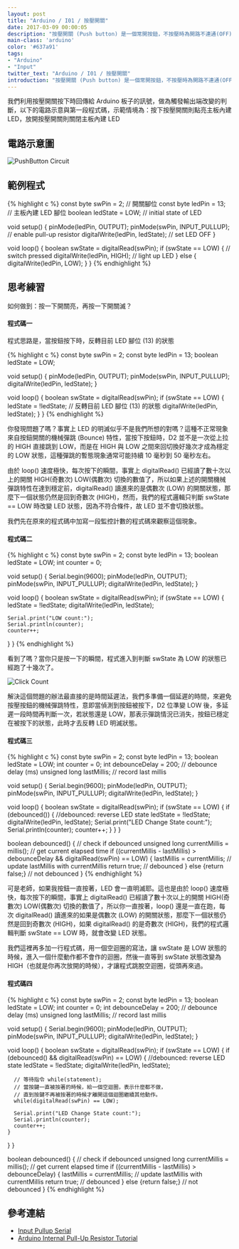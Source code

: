 ```yaml
---
layout: post
title: "Arduino / I01 / 按壓開關"
date: 2017-03-09 00:00:05
description: "按壓開關 (Push button) 是一個常開按鈕，不按壓時為開路不連通(OFF)，按壓時形成短路連通(ON)。"
main-class: 'arduino'
color: '#637a91'
tags:
- "Arduino"
- "Input"
twitter_text: "Arduino / I01 / 按壓開關"
introduction: "按壓開關 (Push button) 是一個常開按鈕，不按壓時為開路不連通(OFF)，按壓時形成短路連通(ON)。"
---
```


我們利用按壓開關按下時回傳給 Arduino 板子的訊號，做為觸發輸出端改變的判斷，以下的電路示意與第一段程式碼，示範情境為：按下按壓開關則點亮主板內建 LED，放開按壓開關則關閉主板內建 LED

## 電路示意圖

![PushButton Circuit](https://www.arduino.cc/en/uploads/Tutorial/inputPullupButton.png)

## 範例程式

{% highlight c %}
const byte swPin = 2;    // 開關腳位
const byte ledPin = 13;  // 主板內建 LED 腳位
boolean ledState = LOW;  // initial state of LED

void setup() {
  pinMode(ledPin, OUTPUT);
  pinMode(swPin, INPUT_PULLUP);   // enable pull-up resistor
  digitalWrite(ledPin, ledState); // set LED OFF
}

void loop() {
  boolean swState = digitalRead(swPin);
  if (swState == LOW) {               // switch pressed
     digitalWrite(ledPin, HIGH);      // light up LED
  } else {
     digitalWrite(ledPin, LOW);
  }
}
{% endhighlight %}

## 思考練習

如何做到：按一下開關亮，再按一下開關滅？

#### 程式碼一

程式思路是，當按鈕按下時，反轉目前 LED 腳位 (13) 的狀態

{% highlight c %}
const byte swPin = 2;
const byte ledPin = 13;
boolean ledState = LOW;

void setup() {
  pinMode(ledPin, OUTPUT);
  pinMode(swPin, INPUT_PULLUP);
  digitalWrite(ledPin, ledState);
}

void loop() {
  boolean swState = digitalRead(swPin);
  if (swState == LOW) {
    ledState = !ledState; // 反轉目前 LED 腳位 (13) 的狀態
    digitalWrite(ledPin, ledState);
  }
}
{% endhighlight %}

你發現問題了嗎？事實上 LED 的明滅似乎不是我們所想的對嗎？這種不正常現象來自按鈕開關的機械彈跳 (Bounce) 特性，當按下按鈕時，D2 並不是一次從上拉的 HIGH 直接跳到 LOW，而是在 HIGH 與 LOW 之間來回切換好幾次才成為穩定的 LOW 狀態，這種彈跳的暫態現象通常可能持續 10 毫秒到 50 毫秒左右。

由於 loop() 速度極快，每次按下的瞬間，事實上 digitalRead() 已經讀了數十次以上的開關 HIGH(奇數次) LOW(偶數次) 切換的數值了，所以如果上述的開關機械彈跳特性在達到穩定前，digitalRead() 讀進來的是偶數次 (LOW) 的開關狀態，那麼下一個狀態仍然是回到奇數次 (HIGH)，然而，我們的程式邏輯只判斷 swState == LOW 時改變 LED 狀態，因為不符合條件，故 LED 並不會切換狀態。

我們先在原來的程式碼中加寫一段監控計數的程式碼來觀察這個現象。

#### 程式碼二

{% highlight c %}
const byte swPin = 2;
const byte ledPin = 13;
boolean ledState = LOW;
int counter = 0;

void setup() {
  Serial.begin(9600);
  pinMode(ledPin, OUTPUT);
  pinMode(swPin, INPUT_PULLUP);
  digitalWrite(ledPin, ledState);
}

void loop() {
  boolean swState = digitalRead(swPin);
  if (swState == LOW) {
    ledState = !ledState;
    digitalWrite(ledPin, ledState);

    Serial.print("LOW count:");
    Serial.println(counter);
    counter++;
  }
}
{% endhighlight %}

看到了嗎？當你只是按一下的瞬間，程式進入到判斷 swState 為 LOW 的狀態已經跑了十幾次了。

![Click Count](/freakhq/assets/img/posts/pushbutton_bouce_count.png)

解決這個問題的辦法最直接的是時間延遲法，我們多準備一個延遲的時間，來避免按壓按鈕的機械彈跳特性，意即當偵測到按鈕被按下，D2 位準變 LOW 後，多延遲一段時間再判斷一次，若狀態還是 LOW，那表示彈跳情況已消失，按鈕已穩定在被按下的狀態，此時才去反轉 LED 明滅狀態。

#### 程式碼三
{% highlight c %}
const byte swPin = 2;
const byte ledPin = 13;
boolean ledState = LOW;
int counter = 0;
int debounceDelay = 200; // debounce delay (ms)
unsigned long lastMillis; // record last millis

void setup() {
  Serial.begin(9600);
  pinMode(ledPin, OUTPUT);
  pinMode(swPin, INPUT_PULLUP);
  digitalWrite(ledPin, ledState);
}

void loop() {
  boolean swState = digitalRead(swPin);
  if (swState == LOW) {
    if (debounced()) { //debounced: reverse LED state
      ledState = !ledState;
      digitalWrite(ledPin, ledState);
      Serial.print("LED Change State count:");
      Serial.println(counter);
      counter++;
    }
  }
}

boolean debounced() { // check if debounced
  unsigned long currentMillis = millis(); // get current elapsed time
  if ((currentMillis - lastMillis) > debounceDelay && digitalRead(swPin) == LOW) {
    lastMillis = currentMillis; // update lastMillis with currentMillis
    return true; // debounced
  }
  else {return false;} // not debounced
}
{% endhighlight %}

可是老師，如果我按鈕一直按著，LED 會一直明滅耶。這也是由於 loop() 速度極快，每次按下的瞬間，事實上 digitalRead() 已經讀了數十次以上的開關 HIGH(奇數次) LOW(偶數次) 切換的數值了，所以你一直按著，loop() 還是一直在跑，每次 digitalRead() 讀進來的如果是偶數次 (LOW) 的開關狀態，那麼下一個狀態仍然是回到奇數次 (HIGH)，如果 digitalRead() 的是奇數次 (HIGH)，我們的程式邏輯判斷 swState == LOW 時，就會改變 LED 狀態。

我們這裡再多加一行程式碼，用一個空迴圈的寫法，讓 swState 是 LOW 狀態的時候，進入一個什麼動作都不會作的迴圈，然後一直等到 swState 狀態改變為 HIGH（也就是你再次放開的時候），才讓程式跳脫空迴圈，從頭再來過。

#### 程式碼四
{% highlight c %}
const byte swPin = 2;
const byte ledPin = 13;
boolean ledState = LOW;
int counter = 0;
int debounceDelay = 200; // debounce delay (ms)
unsigned long lastMillis; // record last millis

void setup() {
  Serial.begin(9600);
  pinMode(ledPin, OUTPUT);
  pinMode(swPin, INPUT_PULLUP);
  digitalWrite(ledPin, ledState);
}

void loop() {
  boolean swState = digitalRead(swPin);
  if (swState == LOW) {
    if (debounced() && digitalRead(swPin) == LOW) { //debounced: reverse LED state
      ledState = !ledState;
      digitalWrite(ledPin, ledState);

      // 等待指令 while(statement);
      // 當按鍵一直被按著的時候，給一個空迴圈，表示什麼都不做，
      // 直到按鍵不再被按著的時候才離開這個迴圈繼續其他動作。
      while(digitalRead(swPin) == LOW);

      Serial.print("LED Change State count:");
      Serial.println(counter);
      counter++;
    }
  }
}

boolean debounced() { // check if debounced
  unsigned long currentMillis = millis(); // get current elapsed time
  if ((currentMillis - lastMillis) > debounceDelay) {
    lastMillis = currentMillis; // update lastMillis with currentMillis
    return true; // debounced
  }
  else {return false;} // not debounced
}
{% endhighlight %}

## 參考連結
* [Input Pullup Serial](https://www.arduino.cc/en/Tutorial/InputPullupSerial)
* [Arduino Internal Pull-Up Resistor Tutorial](https://www.baldengineer.com/arduino-internal-pull-up-resistor-tutorial.html)
